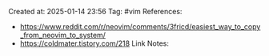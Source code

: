 Created at:  2025-01-14 23:56
Tag: #vim 
References:
- https://www.reddit.com/r/neovim/comments/3fricd/easiest_way_to_copy_from_neovim_to_system/
- https://coldmater.tistory.com/218
Link Notes: